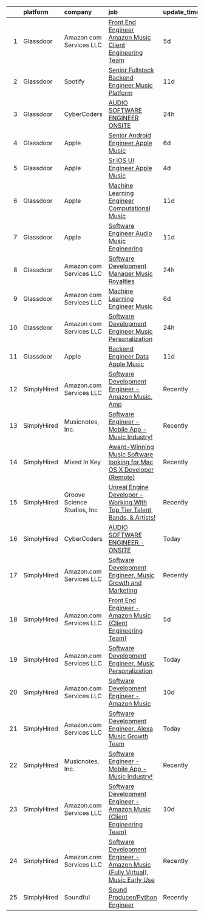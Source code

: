 

|    | platform    | company                     | job                                                                                                                                                                                                                                                                                                                                                                                                                                                                                                                                                                                                                                                                                                                                                                                                                                                                                                                                                                                                                                                                                                                                                                                                                                                                                                                                                                                     | update_time   | location                   |
|---:|:------------|:----------------------------|:----------------------------------------------------------------------------------------------------------------------------------------------------------------------------------------------------------------------------------------------------------------------------------------------------------------------------------------------------------------------------------------------------------------------------------------------------------------------------------------------------------------------------------------------------------------------------------------------------------------------------------------------------------------------------------------------------------------------------------------------------------------------------------------------------------------------------------------------------------------------------------------------------------------------------------------------------------------------------------------------------------------------------------------------------------------------------------------------------------------------------------------------------------------------------------------------------------------------------------------------------------------------------------------------------------------------------------------------------------------------------------------|:--------------|:---------------------------|
|  1 | Glassdoor   | Amazon com Services LLC     | [Front End Engineer   Amazon Music  Client Engineering Team ](https://www.glassdoor.com/partner/jobListing.htm?pos=106&ao=1136043&s=58&guid=00000181662484b9bc1bce3fb55953f8&src=GD_JOB_AD&t=SR&vt=w&cs=1_9aae3304&cb=1655276078469&jobListingId=1007928110099&jrtk=3-0-1g5j291773806001-1g5j2917kmfor800-1546d3f8742f9359-)                                                                                                                                                                                                                                                                                                                                                                                                                                                                                                                                                                                                                                                                                                                                                                                                                                                                                                                                                                                                                                                            | 5d            | Culver City, CA            |
|  2 | Glassdoor   | Spotify                     | [Senior Fullstack Backend Engineer  Music Platform](https://www.glassdoor.com/partner/jobListing.htm?pos=107&ao=1136043&s=58&guid=00000181662484b9bc1bce3fb55953f8&src=GD_JOB_AD&t=SR&vt=w&cs=1_27584c51&cb=1655276078469&jobListingId=1007916395987&jrtk=3-0-1g5j291773806001-1g5j2917kmfor800-d77ebc1dba628ae7-)                                                                                                                                                                                                                                                                                                                                                                                                                                                                                                                                                                                                                                                                                                                                                                                                                                                                                                                                                                                                                                                                      | 11d           | New York, NY               |
|  3 | Glassdoor   | CyberCoders                 | [AUDIO SOFTWARE ENGINEER   ONSITE](https://www.glassdoor.com/partner/jobListing.htm?pos=105&ao=1110586&s=58&guid=00000181662484b9bc1bce3fb55953f8&src=GD_JOB_AD&t=SR&vt=w&ea=1&cs=1_5f7cc2fb&cb=1655276078469&jobListingId=1007940050755&cpc=8795CF9063CD573D&jrtk=3-0-1g5j291773806001-1g5j2917kmfor800-e3a82285dcb447dc--6NYlbfkN0CpFJQzrgRR8WqXWK1qKKEqALWJw739KlKqr2H-MSI4eoBlI4EFrmor2FYZMP3muM1l0BA3VMkn2puHx1ljGsvalYYmjVeHwwrH6f6aeaHumyJAks2j60MqyjB7bqoGHH95S3GQ98J17xUdlesi6auZpobNTOZis0oWyr3nNNNHtWOSN2BD3M54_ZvHUH3GUcVNXZRWCHpKM0O-07v21sIVNaZtg0pxJmidghS2FsJBfV1EHkN57rNCYeWaNYCtaLUw5mux9a3Ka-cFK5X43fMThWXsRuBuZcf3WRZ4m8dUrn5LbHCsS5m_L_Q3kfCETf9fpDAYhS73bvP7ZqCXz3_ApfixiqbACi432eaFfHwc0Yvw820VhjVbdlQPxnfyOT19P4ziODoTRqXFXsKGSw2GRvlaHUlZaDDq48W8aiqbCixmhrJp3dqc-LOreMUXxRpJ8Qo1sbSoSDD8HvrtZMbPenm3l5ghUZF6j9i-BtdWnItN7UdD8vyzs67Vl6aazQbwR_KMQqzTPWZ6lRiR-5yXuyy7iKFF_Zyv_i0ILx3vVg7uDse_absQTwS54jaYIEz7ZmwPuaVgt9zNPZn0eh0KL6BAGVH4_w9_Pak0tiriZ0LOWYCRxBfWEc4UuJhUC-4IjKchm1eHYNElUJhnCBBD7QTRttqLgpp-cV2EQrshtwzrDTENDt08uaobIkc39mSuuUKJPw5rgjtkIJVCMVfcflWnB5_49Sbo8QQW9dbDy3OMAtwmeQA5yOhzZS7GYB5Trjc8SWU3phlepH7ZosflO0KAl4URhSDFJBiizGj1Y37Jt-gw4kJbZLMLlJhsXw9nSAfT6G7jac2cK3CpNUJN9tfqv6G6A71S1VPEv9kE9Zhy8zyeUL9HUo4ke7kbrhCe9EfAa_O02DCv1EMu2RGyAAfdM4q33Hspk4EYyPBox6hOwbi3tYWVG0cKtMSm8UK99F2IVWh7eWU9DoqS-llumTLNbGm3zDWkwFrA2XaHow%3D%3D) | 24h           | San Jose, CA               |
|  4 | Glassdoor   | Apple                       | [Senior Android Engineer   Apple Music](https://www.glassdoor.com/partner/jobListing.htm?pos=104&ao=1110586&s=58&guid=00000181662484b9bc1bce3fb55953f8&src=GD_JOB_AD&t=SR&vt=w&cs=1_aa35732b&cb=1655276078468&jobListingId=1007927431100&cpc=F41FEAB56D215062&jrtk=3-0-1g5j291773806001-1g5j2917kmfor800-d355fb14d0a07e1b--6NYlbfkN0BvKrLyj5gPmtZO9T8euul8TCxuuKNOtzRJOomxnwSEodTz2Bc-sPZlC5mDe-NOaJiXSBfunxvVSGXb6ibOxECe8ASMU-OwML-1-v-JeLpDOLQKmzjd8aPn23NvMrDYDKswW3G5RmDbOKg9W-Wfco3dQtEkf3P5yxPJ3aXk8I1UwcrZ3LRUEBS39xmwzhiU3QYjFYecDGkqfiQxYaJjOKqrRMBWSyJa-11mHk2XHR-rWBosKpqQfvTs_KK3O-WjJzs5zdSjvVv8vfCPnbChiTHBtb6tgx7V6rAnFgNMfhHiQEB_aKdYTTLCc8oABFqj7fSQk5xwr9JGaytTsvwe-yyQJ733rQ42cV0AYT1BKiDalnKikGGNtwLgNF7LJPfpMvziP3aaiSUx6CbxJL5ODjMvmS-aOv9BI34738emGtXvLurTwj2NvGXXgOsupmTH3EZdHt_RqSvpGBBuYWfoXysKu8FEK9d_ATdKqhDMOJEw-HvoGOnt_sbW9nDon134Vis0jD49Rpl7VQMY0gfUx_9sBgxXin1TihfT6keK4Y8zpRqds6lApRsUZOBxZC8NCvRHpkAw2dmriO8_b5x55LlyNwgTPhuFyi6LLyRm0dW1eEeaBPSnN3vFA3wl-PAG5XaygcrLiwpH9UgkH1rkGKWwCj8QZ07VON9paCfE75sFE2FwH6aW44NUAhejg1-RNW_FLSu3yoaNVimrPZgZ2ppKCTt81g8NTFwGdmyfBfgdytRW1CCGvXgSVcgUmY7ZusSfrxh0mQbIkkA0TR9Cs_cU2Gn8hQpuou_M1N3L56PnbhiLw5pJeoT_TfGRwNR1dNwFepaulfCjs4bmULrSUs5o8_9SqiR2wYi6H1LNi7M7gPegdzlJp-2rhFU0-1oXeClz11KL3ixTKzo7dRGLuoJkGJ3hGdbA6vMw7MU_pTBRK82MMkM8ckX5_GvcAhYa6Iu-es8YiNAHf3UEZafJFt3r)                             | 6d            | San Diego, CA              |
|  5 | Glassdoor   | Apple                       | [Sr  iOS UI Engineer Apple Music](https://www.glassdoor.com/partner/jobListing.htm?pos=103&ao=1110586&s=58&guid=00000181662484b9bc1bce3fb55953f8&src=GD_JOB_AD&t=SR&vt=w&cs=1_e310bc13&cb=1655276078468&jobListingId=1007931320223&cpc=AC285F3A3ECA6BB0&jrtk=3-0-1g5j291773806001-1g5j2917kmfor800-c8a2a419201dfad3--6NYlbfkN0BvKrLyj5gPmtZO9T8euul8TCxuuKNOtzRJOomxnwSEodTz2Bc-sPZlFpP0h5lDivrH0DianmcYpJydYFsDoUGZ1jv6MJ5AaU9ymLmfcFd7m8SdsjnatXPtqPmslyhe6isDxUdq8gP-dTWbEfq3VU8tP3A1VtLLyZIrualE1S17c69qN1WGrzTEBAsx9ZRUxC_RwIw71sLyge96nMAV_r8RPs4uZPstS9DSA1T_aVp4zxVfzQsBkWg0CMWSdHSLwjtnvvqtq6lez5bN4dyOwEXmuGmCLmbDGBAtd7WTK9ZJFo9eBHq6L5t5G3y8jXOPJTqzaY0_UPv-5BpH_4vEZpQSNuyykAwg3GJdPBVkcSTggczrH8p3cYboszVqZbKmfFhURF78IEdj0eyabHCj8fnqxrSC55gf7OvK-a30Tqwrsd-2kgC7kRjSksjs0dBWehU7aw00ogfyQcf2nDWK1Av13fKIyJ5aXCm06ZDWGSBbwvylmPisoIvPu2KWteyU0MpY1VBFTdf1JAH4aPKVhcAFYjaXKH4QVuNi5gx_3Wp7HERdJ8Kp39K99pJRpTyibPnZiK3Mt4_psmDmmDGUI_sxGk-xbcdRtLLSQBb4tzWwsSKhZ2buHMynF2eg0WlugD7UBqV9ZCFZC-LbRJxxr0jaAtw-Ftq-BIkrbCE-ZmPyfp1fpePfIgc7MSw7eU2otVvhBXVrziftA1mpirwbkRWJuBoo1jCQA2KrRWn7QQOn1QwVNX_9E52nQVv-1OrBeXD6TKLjCzwMEyQXzlnmatxjTCLTdYFa6umB3hVqzVVYDqdAq65mE3DleMYiC_BBrjW4wTt_7y744qB6yRMSDx8LKcWysbPf9TDkC6FioVqC0fW8zRDiAiPY3rov-2iDlJvMNAKkv-WlpKW1OKWi6ijx4o82yhXASLFv4mioJNtfSRF1nKvGhCO73Uz-zzeX_zTXu-Lp2gWm_yAIFUMEAmbf)                                   | 4d            | New York, NY               |
|  6 | Glassdoor   | Apple                       | [Machine Learning Engineer  Computational Music](https://www.glassdoor.com/partner/jobListing.htm?pos=111&ao=1136043&s=58&guid=00000181662484b9bc1bce3fb55953f8&src=GD_JOB_AD&t=SR&vt=w&cs=1_d7ae9667&cb=1655276078469&jobListingId=1007917362539&jrtk=3-0-1g5j291773806001-1g5j2917kmfor800-bf9ffda96514d847-)                                                                                                                                                                                                                                                                                                                                                                                                                                                                                                                                                                                                                                                                                                                                                                                                                                                                                                                                                                                                                                                                         | 11d           | Portland, OR               |
|  7 | Glassdoor   | Apple                       | [Software Engineer   Audio Music Engineering](https://www.glassdoor.com/partner/jobListing.htm?pos=101&ao=1110586&s=58&guid=00000181662484b9bc1bce3fb55953f8&src=GD_JOB_AD&t=SR&vt=w&cs=1_7e9d8c15&cb=1655276078468&jobListingId=1007917012132&cpc=AC285F3A3ECA6BB0&jrtk=3-0-1g5j291773806001-1g5j2917kmfor800-66a5959cc2c319e5--6NYlbfkN0BvKrLyj5gPmtZO9T8euul8TCxuuKNOtzRJOomxnwSEodTz2Bc-sPZl29JElYHfcoRu0fPF_ZzN6NyR22neeYnn6ROWfkt7xIv5UOF9Dlx-tNKzyxO7Cfyp1KdRHChC4x2JswU1D4zGptHA691jdfAjLj_aHuFkwGpgCp8PiJ0fghQJFkQyd6oCphWyOS0vV3iNpa2FX7CWOMgwQ7ZGeDJsRVlZLAjAQ-yQZmV9NwLS-iAf_hxc4apRsQKnTZbjIdhcVKDXld86CUGz9o1cwW9t6kPBytPnjgE16SsdJ2pDmy0t_upIGY8jmjYSvbm0LZvCheyEn2AqC5ZAGQY-n7UHybmUn6sY85qNscQu71MbI2B3EZK-LSZY4TOTOXIo2iIWBL4J184oCWiYlfYmaLCY9YF385Jm42g4ezJS3vH9xAROeglR6O_19_8sv55nJ5pSLp4hO0wbSz1BdKgFs14qm6oVvnPLqKqeuIDiQ6HJ2adpZKhyWBgSiUi70ub_YaJhZyfpf-gOUPY308s7Ibo6CU98wHEIJ_HBJnSI4_REIwqRpKu90DZmBp9q4LoPep2lwJF8iwfNVOr_lPouCULtHfEcvzNQeICyAMEiXLpq0faRewoG_LQHwzQwKwwudH8iED0XjT8NFA-MNSrqa05ictw4hrTmkxxuhpCu5r6xTS9Chlh6hv_TdZFW9dtewieJuepFhlC6XTIbm81eTnvVazym8El56JLwQCkhMJ1iAH14lTrvnm9XLH65xuLiohHRLBDqNiPeS6tlGpVo2ZtqUZRIg_sU1-F53kZStds9JOo26couYauTn1mXoKrNICoE4pwxsFHzNaQVFmeUzY4q5NFEFmBs64DuhaN0MJpa756g-I0Px6vUbHiOkKKqeyEsJ9bXgc6_i6hC65Vs4E9GfNFK3J-asTXqo48qdhQqY4VaHhfLMl4EkorCqmzVHrIspFHLE8JdXlTt1VTcm7yBPs3J-E7ZcGs%3D)         | 11d           | Culver City, CA            |
|  8 | Glassdoor   | Amazon com Services LLC     | [Software Development Manager  Music Royalties](https://www.glassdoor.com/partner/jobListing.htm?pos=110&ao=1136043&s=58&guid=00000181662484b9bc1bce3fb55953f8&src=GD_JOB_AD&t=SR&vt=w&cs=1_0ba250b6&cb=1655276078469&jobListingId=1007940033192&jrtk=3-0-1g5j291773806001-1g5j2917kmfor800-5aee6b857832b447-)                                                                                                                                                                                                                                                                                                                                                                                                                                                                                                                                                                                                                                                                                                                                                                                                                                                                                                                                                                                                                                                                          | 24h           | San Francisco, CA          |
|  9 | Glassdoor   | Amazon com Services LLC     | [Machine Learning Engineer  Music](https://www.glassdoor.com/partner/jobListing.htm?pos=109&ao=1136043&s=58&guid=00000181662484b9bc1bce3fb55953f8&src=GD_JOB_AD&t=SR&vt=w&cs=1_3239a984&cb=1655276078469&jobListingId=1007926660229&jrtk=3-0-1g5j291773806001-1g5j2917kmfor800-70c46895e03c84ee-)                                                                                                                                                                                                                                                                                                                                                                                                                                                                                                                                                                                                                                                                                                                                                                                                                                                                                                                                                                                                                                                                                       | 6d            | San Francisco, CA          |
| 10 | Glassdoor   | Amazon com Services LLC     | [Software Development Engineer  Music Personalization](https://www.glassdoor.com/partner/jobListing.htm?pos=108&ao=1136043&s=58&guid=00000181662484b9bc1bce3fb55953f8&src=GD_JOB_AD&t=SR&vt=w&cs=1_fc5b5977&cb=1655276078470&jobListingId=1007940036846&jrtk=3-0-1g5j291773806001-1g5j2917kmfor800-6128e48560b96a10-)                                                                                                                                                                                                                                                                                                                                                                                                                                                                                                                                                                                                                                                                                                                                                                                                                                                                                                                                                                                                                                                                   | 24h           | Seattle, WA                |
| 11 | Glassdoor   | Apple                       | [Backend Engineer Data   Apple Music](https://www.glassdoor.com/partner/jobListing.htm?pos=102&ao=1110586&s=58&guid=00000181662484b9bc1bce3fb55953f8&src=GD_JOB_AD&t=SR&vt=w&cs=1_815502d9&cb=1655276078468&jobListingId=1007917012099&cpc=AC285F3A3ECA6BB0&jrtk=3-0-1g5j291773806001-1g5j2917kmfor800-3e0a4e107b841912--6NYlbfkN0BvKrLyj5gPmtZO9T8euul8TCxuuKNOtzRJOomxnwSEodTz2Bc-sPZlFpP0h5lDivpyqv1_1q5yi7sfbLn7AXwlCfXnikP7O9OndK5VBx-j_YqikbhqFF_zwTphQo6SqvzynzK_3T0_qKmj2h-_R0TJJNcbSV_xSAf_KaI121wpcInKUOXUjJqI8lbVYlNhAMMaXQOOWegtzHI26F1vUkcqjBFM7b6JFsALMa66uq2bBS9g1YC1RkkRrTjjIr7hM248vrt1xF2Y7zT14caixJ1LS8bXAWMKtsuFYSpgJ3PLhmzqQgxl3oZte585robhSxgLQTNNE8_JDhqjfXuP_fyuIRen_dPtlk89bw5kqi4D22WlBH87JAIPKUvhA694oY1VoMQvsuQ39Ptfuj4fNiwJeMEexDKyIrLnJErZvei92Z8HML0JL8efRZvH-bm_gCc4p4GYFmXBD-sQq0cWXzYbCSr6yi1ChyAQxDeSEHXLyrthT39taWXAHQEcdYxF7Duvx_1g0JleSuf-f62Bm_nmd1-IA3vjSWSlk8bGQUZUhH4rOnjKkyGDRcMamhZ7tLW9GGECkgFCDN64qHWtvMcWtSZQ7vkb-dKvhFjM9YYIlLmS3eBBZcwLq9YaNus7uwaLTZ5ox-2UnbbKnt_s_WP9d2FX8XE9jyr6q9SNl5Lythz7aU_peLJRP43gpkDbpG7seEhQaTc04lcPcUwB933FsWFq9a7xAsAdqf_Kwe-krCSTdVDkE23X_m1rMVZ6dVCPGVDdI-s3ADeA_uJcwAIIkcXkSgF-PRDYnyV_7zOsIyrS6TRLQMmISNDjDIhXI6PzKVdC8AoyD5lSmb6tTnEU2fw7DWAr6H3LTiVtj6uyjXEdvDi337O9ubnEDMr6iwRuWQxTTDt7DS-BPQdxs1ItmjYncfhwFpll_ZQfO6aNG7hOhV5vYcc6F99Cd6tgy8jmpRveU_aN6H65RXtUrTNL)                               | 11d           | New York, NY               |
| 12 | SimplyHired | Amazon.com Services LLC     | [Software Development Engineer - Amazon Music, Amp](https://www.simplyhired.com/job/wbda2SVIxigAgeTLK3Zg-sP31ApyeOSh57hPmDjOoT42gBTQ-u-Hxg?q=music+developer)                                                                                                                                                                                                                                                                                                                                                                                                                                                                                                                                                                                                                                                                                                                                                                                                                                                                                                                                                                                                                                                                                                                                                                                                                           | Recently      | United States +1 location  |
| 13 | SimplyHired | Musicnotes, Inc.            | [Software Engineer - Mobile App - Music Industry!](https://www.simplyhired.com/job/znPtqyuOs7-wVaRUojghv2RSA5GqEzrKbutvPlgAZWT6nXoyEGnC5Q?q=music+developer)                                                                                                                                                                                                                                                                                                                                                                                                                                                                                                                                                                                                                                                                                                                                                                                                                                                                                                                                                                                                                                                                                                                                                                                                                            | Recently      | Madison, WI                |
| 14 | SimplyHired | Mixed In Key                | [Award-Winning Music Software looking for Mac OS X Developer (Remote)](https://www.simplyhired.com/job/L-2EZU2jVtCOIASfQ2mTylRc_wBs8G000Bd98cub72rlOwsLWp3RJA?q=music+developer)                                                                                                                                                                                                                                                                                                                                                                                                                                                                                                                                                                                                                                                                                                                                                                                                                                                                                                                                                                                                                                                                                                                                                                                                        | Recently      | Miami, FL                  |
| 15 | SimplyHired | Groove Science Studios, Inc | [Unreal Engine Developer - Working With Top Tier Talent, Bands, & Artists!](https://www.simplyhired.com/job/tMUv0bhv1WXQseALxCUyt4HnppYbuHAxKhmBeo43qD4xlbIyIH-L1Q?q=music+developer)                                                                                                                                                                                                                                                                                                                                                                                                                                                                                                                                                                                                                                                                                                                                                                                                                                                                                                                                                                                                                                                                                                                                                                                                   | Recently      | Remote                     |
| 16 | SimplyHired | CyberCoders                 | [AUDIO SOFTWARE ENGINEER - ONSITE](https://www.simplyhired.com/job/SKKxXR0G1FMN5_OukoESKMbsyC_z37mIbSlfEL0BH2iT_6Pd6Oblyg?q=music+developer)                                                                                                                                                                                                                                                                                                                                                                                                                                                                                                                                                                                                                                                                                                                                                                                                                                                                                                                                                                                                                                                                                                                                                                                                                                            | Today         | San Jose, CA               |
| 17 | SimplyHired | Amazon.com Services LLC     | [Software Development Engineer, Music Growth and Marketing](https://www.simplyhired.com/job/zOHFizpKhLlPHADATDsDHRdj2dmCUDb9sp44l44wJt2bUASjtRxXEQ?q=music+developer)                                                                                                                                                                                                                                                                                                                                                                                                                                                                                                                                                                                                                                                                                                                                                                                                                                                                                                                                                                                                                                                                                                                                                                                                                   | Recently      | Seattle, WA +3 locations   |
| 18 | SimplyHired | Amazon.com Services LLC     | [Front End Engineer - Amazon Music (Client Engineering Team)](https://www.simplyhired.com/job/QaI_ahQVy5zuNvPgbocrNMpWK-jH-jWl3s8lPrOYPdHm5Ky4GZL7XQ?q=music+developer)                                                                                                                                                                                                                                                                                                                                                                                                                                                                                                                                                                                                                                                                                                                                                                                                                                                                                                                                                                                                                                                                                                                                                                                                                 | 5d            | Culver City, CA            |
| 19 | SimplyHired | Amazon.com Services LLC     | [Software Development Engineer, Music Personalization](https://www.simplyhired.com/job/8rPeTKonDL8FnYw8i6XPaKLMrTIjNwWuthaPUAQaDjb54PptRDLqog?q=music+developer)                                                                                                                                                                                                                                                                                                                                                                                                                                                                                                                                                                                                                                                                                                                                                                                                                                                                                                                                                                                                                                                                                                                                                                                                                        | Today         | Seattle, WA +1 location    |
| 20 | SimplyHired | Amazon.com Services LLC     | [Software Development Engineer - Amazon Music](https://www.simplyhired.com/job/y9ZD3ywaL9iFoDGdBFRh12KhEY0-PuL2sFr6nTD26ilnl4HqLg-2fw?q=music+developer)                                                                                                                                                                                                                                                                                                                                                                                                                                                                                                                                                                                                                                                                                                                                                                                                                                                                                                                                                                                                                                                                                                                                                                                                                                | 10d           | United States +8 locations |
| 21 | SimplyHired | Amazon.com Services LLC     | [Software Development Engineer, Alexa Music Growth Team](https://www.simplyhired.com/job/KMVFPC946nneFR-qrg3zRQ3mHXunkao53VhkY1ctk77TdUiABmdWIQ?q=music+developer)                                                                                                                                                                                                                                                                                                                                                                                                                                                                                                                                                                                                                                                                                                                                                                                                                                                                                                                                                                                                                                                                                                                                                                                                                      | Today         | Boston, MA                 |
| 22 | SimplyHired | Musicnotes, Inc.            | [Software Engineer - Mobile App - Music Industry!](https://www.simplyhired.com/job/znPtqyuOs7-wVaRUojghv2RSA5GqEzrKbutvPlgAZWT6nXoyEGnC5Q?q=music+developer)                                                                                                                                                                                                                                                                                                                                                                                                                                                                                                                                                                                                                                                                                                                                                                                                                                                                                                                                                                                                                                                                                                                                                                                                                            | Recently      | Madison, WI                |
| 23 | SimplyHired | Amazon.com Services LLC     | [Software Development Engineer - Amazon Music (Client Engineering Team)](https://www.simplyhired.com/job/zTtyNoXKlPAYFqcp3W3pf2F1rCGbwecivw7bOYS6gos9S9xY35AN4Q?q=music+developer)                                                                                                                                                                                                                                                                                                                                                                                                                                                                                                                                                                                                                                                                                                                                                                                                                                                                                                                                                                                                                                                                                                                                                                                                      | 10d           | United States +1 location  |
| 24 | SimplyHired | Amazon.com Services LLC     | [Software Development Engineer - Amazon Music (Fully Virtual), Music Early Use](https://www.simplyhired.com/job/bPucS2ezOmq_euYS4yOlSlBq38iEEckibLwyk_-ViXd3MbR-kzjfrQ?q=music+developer)                                                                                                                                                                                                                                                                                                                                                                                                                                                                                                                                                                                                                                                                                                                                                                                                                                                                                                                                                                                                                                                                                                                                                                                               | Recently      | United States              |
| 25 | SimplyHired | Soundful                    | [Sound Producer/Python Engineer](https://www.simplyhired.com/job/fKwTfqRWVzhZJJT6yoybTUB5_pL76wxlddnu6kqy2_naoU7JVaHVBQ?q=music+developer)                                                                                                                                                                                                                                                                                                                                                                                                                                                                                                                                                                                                                                                                                                                                                                                                                                                                                                                                                                                                                                                                                                                                                                                                                                              | Recently      | Remote                     |